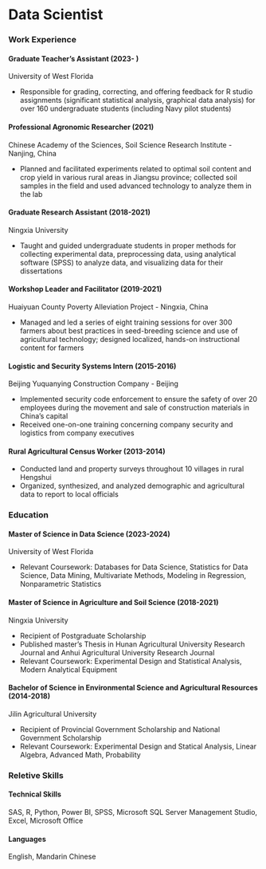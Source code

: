 # Data Scientist

### Work Experience
#### Graduate Teacher’s Assistant (2023- )
University of West Florida 
-	Responsible for grading, correcting, and offering feedback for R studio assignments (significant statistical analysis, graphical data analysis) for over 160 undergraduate students (including Navy pilot students)
  
#### Professional Agronomic Researcher  (2021) 
Chinese Academy of the Sciences, Soil Science Research Institute - Nanjing, China
-	Planned and facilitated experiments related to optimal soil content and crop yield in various rural areas in Jiangsu province; collected soil samples in the field and used advanced technology to analyze them in the lab
  
#### Graduate Research Assistant (2018-2021)  
Ningxia University 	
-	Taught and guided undergraduate students in proper methods for collecting experimental data, preprocessing data, using analytical software (SPSS) to analyze data, and visualizing data for their dissertations
  
#### Workshop Leader and Facilitator	(2019-2021) 
Huaiyuan County Poverty Alleviation Project - Ningxia, China
-	Managed and led a series of eight training sessions for over 300 farmers about best practices in seed-breeding science and use of agricultural technology; designed localized, hands-on instructional content for farmers
  
#### Logistic and Security Systems Intern (2015-2016) 
Beijing Yuquanying Construction Company - Beijing
-	Implemented security code enforcement to ensure the safety of over 20 employees during the movement and sale of construction materials in China’s capital
-	Received one-on-one training concerning company security and logistics from company executives
  
#### Rural Agricultural Census Worker (2013-2014) 
-	Conducted land and property surveys throughout 10 villages in rural Hengshui 
-	Organized, synthesized, and analyzed demographic and agricultural data to report to local officials

### Education
#### Master of Science in Data Science (2023-2024) 
University of West Florida 							       	
-	Relevant Coursework: Databases for Data Science, Statistics for Data Science, Data Mining, Multivariate Methods, Modeling in Regression, Nonparametric Statistics
  
#### Master of Science in Agriculture and Soil Science (2018-2021)
Ningxia University  
-	Recipient of Postgraduate Scholarship 
-	Published master’s Thesis in Hunan Agricultural University Research Journal and Anhui Agricultural University Research Journal
-	Relevant Coursework: Experimental Design and Statistical Analysis, Modern Analytical Equipment

#### Bachelor of Science in Environmental Science and Agricultural Resources (2014-2018)
Jilin Agricultural University 
-	Recipient of Provincial Government Scholarship and National Government Scholarship
-	Relevant Coursework: Experimental Design and Statical Analysis, Linear Algebra, Advanced Math, Probability

### Reletive Skills
#### Technical Skills
SAS, R, Python, Power BI, SPSS, Microsoft SQL Server Management Studio, Excel, Microsoft Office
#### Languages
English, Mandarin Chinese 
